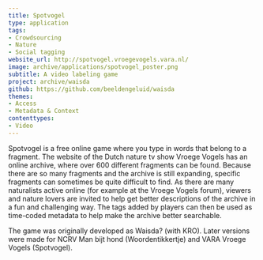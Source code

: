 ```yaml
---
title: Spotvogel
type: application
tags:
- Crowdsourcing
- Nature
- Social tagging
website_url: http://spotvogel.vroegevogels.vara.nl/
image: archive/applications/spotvogel_poster.png
subtitle: A video labeling game
project: archive/waisda
github: https://github.com/beeldengeluid/waisda
themes:
- Access
- Metadata & Context
contenttypes:
- Video
---
```


Spotvogel is a free online game where you type in words that belong to a fragment. The website of the Dutch nature tv show Vroege Vogels has an online archive, where over 600 different fragments can be found. Because there are so many fragments and the archive is still expanding, specific fragments can sometimes be quite difficult to find. As there are many naturalists active online (for example at the Vroege Vogels forum), viewers and nature lovers are invited to help get better descriptions of the archive in a fun and challenging way. The tags added by players can then be used as time-coded metadata to help make the archive better searchable.

The game was originally developed as Waisda? (with KRO). Later versions were made for NCRV Man bijt hond (Woordentikkertje) and VARA Vroege Vogels (Spotvogel).
